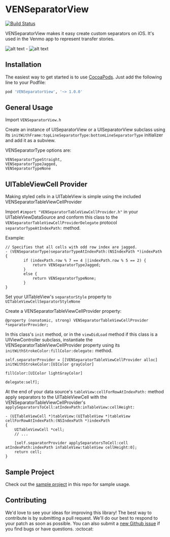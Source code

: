 VENSeparatorView
=============
[![Build Status](https://travis-ci.org/venmo/VENSeparatorView.svg?branch=master)](https://travis-ci.org/venmo/VENSeparatorView)


VENSeparatorView makes it easy create custom separators on iOS. It's used in the Venmo app to represent transfer stories.

![alt text](http://i.imgur.com/50EQ4S3.jpg "SeparatorView UITableViewCell Demo") -
![alt text](http://i.imgur.com/bdSTrWd.jpg "SeparatorView UIView Demo")

Installation
------------
The easiest way to get started is to use [CocoaPods](http://cocoapods.org/). Just add the following line to your Podfile:

```ruby
pod 'VENSeparatorView', '~> 1.0.0'
```

General Usage
-------------

Import ```VENSeparatorView.h```

Create an instance of UISeparatorView or a UISeparatorView subclass using its ```initWithFrame:topLineSeparatorType:bottomLineSeparatorType``` initializer and add it as a subview.

VENSeparatorType options are:
```
VENSeparatorTypeStraight,
VENSeparatorTypeJagged,
VENSeparatorTypeNone
```

UITableViewCell Provider
-----------------------

Making styled cells in a UITableView is simple using the included VENSeparatorTableViewCellProvider

Import ```#import "VENSeparatorTableViewCellProvider.h"``` in your UITableViewDataSource and conform this class to the ```VENSeparatorTableViewCellProviderDelegate``` protocol ```separatorTypeAtIndexPath:``` method. 

Example:

```obj-c
// Specifies that all cells with odd row index are jagged.
- (VENSeparatorType)separatorTypeAtIndexPath:(NSIndexPath *)indexPath
{
        if (indexPath.row % 7 == 4 ||indexPath.row % 5 == 2) {
            return VENSeparatorTypeJagged;
        }
        else {
            return VENSeparatorTypeNone;
        }
}
```

Set your UITableView's ```separatorStyle``` property to ```UITableViewCellSeparatorStyleNone```

Create a VENSeparatorTableViewCellProvider property:

```obj-c
@property (nonatomic, strong) VENSeparatorTableViewCellProvider *separatorProvider;
```

In this class's ```init``` method, or in the ```viewDidLoad``` method if this class is a UIViewController subclass, instantiate the VENSeparatorTableViewCellProvider property using its ```initWithStrokeColor:fillColor:delegate:``` method.

```obj-c
self.separatorProvider = [[VENSeparatorTableViewCellProvider alloc] initWithStrokeColor:[UIColor grayColor]
                                                                              fillColor:[UIColor lightGrayColor]
                                                                               delegate:self];
```

At the end of your data source's ```tableView:cellForRowAtIndexPath:``` method apply separators to the UITableViewCell with the VENSeparatorTableViewCellProvider's ```applySeparatorsToCell:atIndexPath:inTableView:cellHeight:``` 

```obj-c
- (UITableViewCell *)tableView:(UITableView *)tableView cellForRowAtIndexPath:(NSIndexPath *)indexPath
{
    UITableViewCell *cell;
    // ...

    [self.separatorProvider applySeparatorsToCell:cell atIndexPath:indexPath inTableView:tableView cellHeight:0];
    return cell;
}
```

Sample Project
--------------
Check out the [sample project](https://github.com/venmo/VENSeparatorView/tree/master/SampleApp) in this repo for sample usage.

Contributing
------------

We'd love to see your ideas for improving this library! The best way to contribute is by submitting a pull request. We'll do our best to respond to your patch as soon as possible. You can also submit a [new Github issue](https://github.com/venmo/VENSeparatorView/issues/new) if you find bugs or have questions. :octocat:
